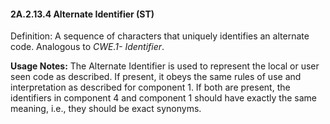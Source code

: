 #### 2A.2.13.4 Alternate Identifier (ST)

Definition: A sequence of characters that uniquely identifies an alternate code. Analogous to _CWE.1- Identifier_.

**Usage Notes:** The Alternate Identifier is used to represent the local or user seen code as described. If present, it obeys the same rules of use and interpretation as described for component 1. If both are present, the identifiers in component 4 and component 1 should have exactly the same meaning, i.e., they should be exact synonyms.
